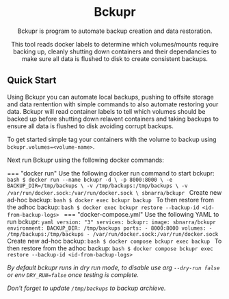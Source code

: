 <h1 align="center">
  Bckupr
</h1>

<p align="center">
Bckupr is program to automate backup creation and data restoration.
</p>
<p align="center">
This tool reads docker labels to determine which volumes/mounts require backing up, cleanly shutting down containers and their dependancies to make sure all data is flushed to disk to create consistent backups.
</p>

## Quick Start

Using Bckupr you can automate local backups, pushing to offsite storage and data rentention with simple commands to also automate restoring your data. Bckupr will read container labels to tell which volumes should be backed up before shutting down relavent containers and taking backups to ensure all data is flushed to disk avoiding corrupt backups.

To get started simple tag your containers with the volume to backup using `bckupr.volumes=<volume-name>`.

Next run Bckupr using the following docker commands:

=== "docker run"
    Use the following docker run command to start bckupr:
    ```bash
    $ docker run --name bckupr -d \
        -p 8000:8000 \
        -e BACKUP_DIR=/tmp/backups \
        -v /tmp/backups:/tmp/backups \
        -v /var/run/docker.sock:/var/run/docker.sock \
        sbnarra/bckupr
    ```
    Create new ad-hoc backup:
    ```bash
    $ docker exec bckupr backup
    ```
    To then restore from the adhoc backup:
    ```bash
    $ docker exec bckupr restore --backup-id <id-from-backup-logs>
    ```
=== "docker-compose.yml"
    Use the following YAML to run bckupr:
    ```yaml
    version: "3"
    services:
      bckupr:
        image: sbnarra/bckupr
        environment:
          BACKUP_DIR: /tmp/backups
        ports:
          - 8000:8000
        volumes:
          - /tmp/backups:/tmp/backups
          - /var/run/docker.sock:/var/run/docker.sock
    ```
    Create new ad-hoc backup:
    ```bash
    $ docker compose bckupr exec backup
    ```
    To then restore from the adhoc backup:
    ```bash
    $ docker compose bckupr exec restore --backup-id <id-from-backup-logs>
    ```

_By default bckupr runs in dry run mode, to disable use arg `--dry-run false` or env `DRY_RUN=false` once testing is complete._

_Don't forget to update `/tmp/backups` to backup archieve._